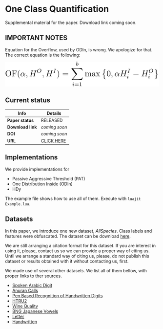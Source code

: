 # One Class Quantification

Supplemental material for the paper. Download link coming soon.

## IMPORTANT NOTES

Equation for the Overflow, used by ODIn, is wrong. We apologize for that.
The correct equation is the following:

![Overflow](/Overflow.svg)

## Current status

| Info              | Details                                                                      |
| ------------------|------------------------------------------------------------------------------|
| **Paper status**  | RELEASED                                                                     |
| **Download link** | _coming soon_                                                                |
| **DOI**           | _coming soon_                                                                |
| **URL**           | [CLICK HERE](http://www.ecmlpkdd2018.org/wp-content/uploads/2018/09/125.pdf) |

## Implementations

We provide implementations for

  - Passive Aggressive Threshold (PAT)
  - One Distribution Inside (ODIn)
  - HDy

The example file shows how to use all of them.
Execute with `luajit Example.lua`.

## Datasets

In this paper, we introduce one new dataset, _AllSpecies_.
Class labels and features were obfuscated.
The dataset can be download [here](https://dataverse.harvard.edu/dataset.xhtml?persistentId=doi:10.7910/DVN/6J5BXV).

We are still arranging a citation format for this dataset.
If you are interest in using it, please, contact us so we can provide a proper way of citing us.
Until we arrange a standard way of citing us, please, do not publish this dataset or results obtained with it without contacting us, first.

We made use of several other datasets. We list all of them bellow, with proper links to ther sources.

 - [Spoken Arabic Digit](https://archive.ics.uci.edu/ml/datasets/Spoken+Arabic+Digit)
 - [Anuran Calls](https://archive.ics.uci.edu/ml/datasets/Anuran+Calls+%28MFCCs%29)
 - [Pen Based Recognition of Handwritten Digits](https://archive.ics.uci.edu/ml/datasets/Pen-Based+Recognition+of+Handwritten+Digits)
 - [HTRU2](https://archive.ics.uci.edu/ml/datasets/HTRU2)
 - [Wine Quality](https://archive.ics.uci.edu/ml/datasets/Wine+Quality)
 - [BNG Japanese Vowels](https://www.openml.org/d/1214)
 - [Letter](https://www.openml.org/d/6)
 - [Handwritten](https://github.com/denismr/Unsupervised-Context-Switch-For-Classification-Tasks)
